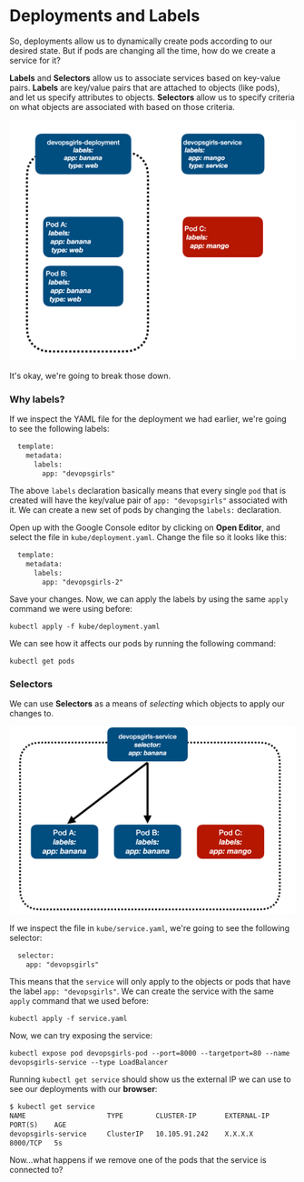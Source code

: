 # Deployments and Labels

So, deployments allow us to dynamically create pods according to our desired state. But if pods are changing all the time, how do we create a service for it?

**Labels** and **Selectors** allow us to associate services based on key-value pairs. **Labels** are key/value pairs that are attached to objects (like pods), and let us specify attributes to objects. **Selectors** allow us to specify criteria on what objects are associated with based on those criteria. 

![Kubes](/images/13-labels.png)

It's okay, we're going to break those down.

### Why labels?

If we inspect the YAML file for the deployment we had earlier, we're going to see the following labels:

```
  template:
    metadata:
      labels:
        app: "devopsgirls"
```

The above `labels` declaration basically means that every single `pod` that is created will have the key/value pair of `app: "devopsgirls"` associated with it. We can create a new set of pods by changing the `labels:` declaration.

Open up with the Google Console editor by clicking on **Open Editor**, and select the file in `kube/deployment.yaml`. Change the file so it looks like this:

```
  template:
    metadata:
      labels:
        app: "devopsgirls-2"
```

Save your changes. Now, we can apply the labels by using the same `apply` command we were using before:

```
kubectl apply -f kube/deployment.yaml
```

We can see how it affects our pods by running the following command:

```
kubectl get pods
```

### Selectors

We can use **Selectors** as a means of *selecting* which objects to apply our changes to. 

![Kubes](/images/13-selectors.png)

If we inspect the file in `kube/service.yaml`, we're going to see the following selector:

```
  selector:
    app: "devopsgirls"
```

This means that the `service` will only apply to the objects or pods that have the label `app: "devopsgirls"`. We can create the service with the same `apply` command that we used before:
 
```
kubectl apply -f service.yaml
```

Now, we can try exposing the service:

```
kubectl expose pod devopsgirls-pod --port=8000 --targetport=80 --name devopsgirls-service --type LoadBalancer
```

Running `kubectl get service` should show us the external IP we can use to see our deployments with our **browser**:

```
$ kubectl get service
NAME                    TYPE        CLUSTER-IP       EXTERNAL-IP   PORT(S)    AGE
devopsgirls-service     ClusterIP   10.105.91.242    X.X.X.X        8000/TCP   5s
```

Now...what happens if we remove one of the pods that the service is connected to?

